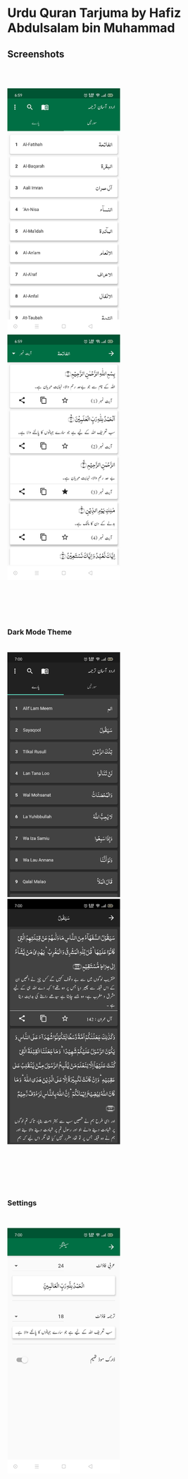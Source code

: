 # Urdu Quran Tarjuma by Hafiz Abdulsalam bin Muhammad


<h2>Screenshots</h2>

</br>
</br>
<p align="left">
  <img src="screenshots/screen1.jpg" alt="Surah" width="256">
  <img src="screenshots/screen2.jpg" width="256">
</p>

</br>
</br>
</br>
</br>

<h3> Dark Mode Theme </3>
</br>
</br>
<p align="left">
  <img src="screenshots/screen5.jpg" width="256">
  <img src="screenshots/screen4.jpg" width="256">
</p>

</br>
</br>
</br>
</br>

<h3> Settings </h3>
</br>
<p align="left">
  <img src="screenshots/screen3.jpg" width="256">
</p>
